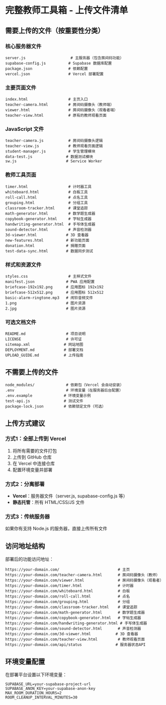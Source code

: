 # 完整教师工具箱 - 上传文件清单

## 需要上传的文件（按重要性分类）

### 核心服务器文件
```
server.js                    # 主服务器（包含房间码功能）
supabase-config.js          # Supabase 数据库配置
package.json                # 依赖配置
vercel.json                 # Vercel 部署配置
```

### 主要页面文件
```
index.html                  # 主页入口
teacher-camera.html         # 房间码摄像头（教师端）
viewer.html                 # 房间码摄像头（观看者端）
teacher-view.html           # 原有的教师观看页面
```

### JavaScript 文件
```
teacher-camera.js           # 房间码摄像头逻辑
teacher-view.js             # 教师观看页面逻辑
student-manager.js          # 学生管理模块
data-test.js               # 数据测试模块
sw.js                      # Service Worker
```

### 教师工具页面
```
timer.html                  # 计时器工具
whiteboard.html             # 白板工具
roll-call.html              # 点名工具
grouping.html               # 分组工具
classroom-tracker.html      # 课堂追踪
math-generator.html         # 数学题生成器
copybook-generator.html     # 字帖生成器
handwriting-generator.html  # 手写体生成器
sound-detector.html         # 声音检测器
3d-viewer.html             # 3D 查看器
new-features.html          # 新功能页面
donation.html              # 捐赠页面
test-data-sync.html        # 数据同步测试
```

### 样式和资源文件
```
styles.css                  # 主样式文件
manifest.json              # PWA 应用配置
briefcase-192x192.png      # 应用图标 192x192
briefcase-512x512.png      # 应用图标 512x512
basic-alarm-ringtone.mp3   # 闹铃音频文件
1.png                      # 图片资源
2.jpg                      # 图片资源
```

### 可选文档文件
```
README.md                  # 项目说明
LICENSE                    # 许可证
sitemap.xml               # 网站地图
DEPLOYMENT.md             # 部署文档
UPLOAD_GUIDE.md           # 上传指南
```

## 不需要上传的文件
```
node_modules/              # 依赖包（Vercel 会自动安装）
.env                       # 环境变量（在服务器后台配置）
.env.example              # 环境变量示例
test-api.js               # 测试文件
package-lock.json         # 依赖锁定文件（可选）
```

## 上传方式建议

### 方式1：全部上传到 Vercel
1. 将所有需要的文件打包
2. 上传到 GitHub 仓库
3. 在 Vercel 中连接仓库
4. 配置环境变量并部署

### 方式2：分离部署
- **Vercel**：服务器文件（server.js, supabase-config.js 等）
- **静态托管**：所有 HTML/CSS/JS 文件

### 方式3：传统服务器
如果你有支持 Node.js 的服务器，直接上传所有文件

## 访问地址结构

部署后的功能访问地址：
```
https://your-domain.com/                          # 主页
https://your-domain.com/teacher-camera.html       # 房间码摄像头（教师）
https://your-domain.com/viewer.html               # 房间码摄像头（观看者）
https://your-domain.com/timer.html                # 计时器
https://your-domain.com/whiteboard.html           # 白板
https://your-domain.com/roll-call.html            # 点名
https://your-domain.com/grouping.html             # 分组
https://your-domain.com/classroom-tracker.html    # 课堂追踪
https://your-domain.com/math-generator.html       # 数学题生成器
https://your-domain.com/copybook-generator.html   # 字帖生成器
https://your-domain.com/handwriting-generator.html # 手写体生成器
https://your-domain.com/sound-detector.html       # 声音检测器
https://your-domain.com/3d-viewer.html           # 3D 查看器
https://your-domain.com/teacher-view.html         # 教师观看页面
https://your-domain.com/api/status               # 服务器状态API
```

## 环境变量配置

在部署平台设置以下环境变量：
```
SUPABASE_URL=your-supabase-project-url
SUPABASE_ANON_KEY=your-supabase-anon-key
MAX_ROOM_DURATION_HOURS=2
ROOM_CLEANUP_INTERVAL_MINUTES=30
```